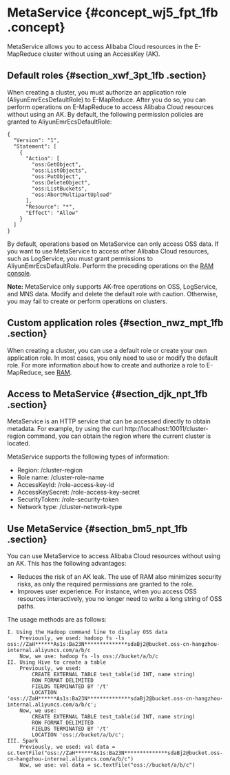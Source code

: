 # MetaService {#concept_wj5_fpt_1fb .concept}

MetaService allows you to access Alibaba Cloud resources in the E-MapReduce cluster without using an AccessKey \(AK\).

## Default roles {#section_xwf_3pt_1fb .section}

When creating a cluster, you must authorize an application role \(AliyunEmrEcsDefaultRole\) to E-MapReduce. After you do so, you can perform operations on E-MapReduce to access Alibaba Cloud resources without using an AK. By default, the following permission policies are granted to AliyunEmrEcsDefaultRole:

```
{
  "Version": "1",
  "Statement": [
    {
      "Action": [
        "oss:GetObject",
        "oss:ListObjects",
        "oss:PutObject",
        "oss:DeleteObject",
        "oss:ListBuckets",
        "oss:AbortMultipartUpload"
      ],
      "Resource": "*",
      "Effect": "Allow"
    }
  ]
}
```

By default, operations based on MetaService can only access OSS data. If you want to use MetaService to access other Alibaba Cloud resources, such as LogService, you must grant permissions to AliyunEmrEcsDefaultRole. Perform the preceding operations on the [RAM console](https://partners-intl.aliyun.com/login-required#/ram/role/list).

**Note:** MetaService only supports AK-free operations on OSS, LogService, and MNS data. Modify and delete the default role with caution. Otherwise, you may fail to create or perform operations on clusters.

## Custom application roles {#section_nwz_mpt_1fb .section}

When creating a cluster, you can use a default role or create your own application role. In most cases, you only need to use or modify the default role. For more information about how to create and authorize a role to E-MapReduce, see [RAM](https://partners-intl.aliyun.com/help/product/28625.htm?).

## Access to MetaService {#section_djk_npt_1fb .section}

MetaService is an HTTP service that can be accessed directly to obtain metadata. For example, by using the curl http://localhost:10011/cluster-region command, you can obtain the region where the current cluster is located.

MetaService supports the following types of information:

-   Region: /cluster-region
-   Role name: /cluster-role-name
-   AccessKeyId: /role-access-key-id
-   AccessKeySecret: /role-access-key-secret
-   SecurityToken: /role-security-token
-   Network type: /cluster-network-type

## Use MetaService {#section_bm5_npt_1fb .section}

You can use MetaService to access Alibaba Cloud resources without using an AK. This has the following advantages:

-   Reduces the risk of an AK leak. The use of RAM also minimizes security risks, as only the required permissions are granted to the role.
-   Improves user experience. For instance, when you access OSS resources interactively, you no longer need to write a long string of OSS paths.

The usage methods are as follows:

```
I. Using the Hadoop command line to display OSS data
    Previously, we used: hadoop fs -ls oss://ZaH******As1s:Ba23N**************sdaBj2@bucket.oss-cn-hangzhou-internal.aliyuncs.com/a/b/c
    Now, we use: hadoop fs -ls oss://bucket/a/b/c
II. Using Hive to create a table
    Previously, we used:
        CREATE EXTERNAL TABLE test_table(id INT, name string)
        ROW FORMAT DELIMITED
        FIELDS TERMINATED BY '/t'
        LOCATION 'oss://ZaH******As1s:Ba23N**************sdaBj2@bucket.oss-cn-hangzhou-internal.aliyuncs.com/a/b/c';
    Now, we use:
        CREATE EXTERNAL TABLE test_table(id INT, name string)
        ROW FORMAT DELIMITED
        FIELDS TERMINATED BY '/t'
        LOCATION 'oss://bucket/a/b/c';
III. Spark
    Previously, we used: val data = sc.textFile("oss://ZaH******As1s:Ba23N**************sdaBj2@bucket.oss-cn-hangzhou-internal.aliyuncs.com/a/b/c")
    Now, we use: val data = sc.textFile("oss://bucket/a/b/c")
```

